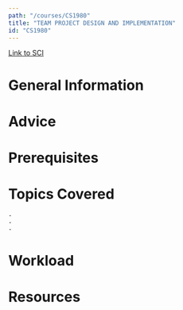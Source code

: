 ```yaml
---
path: "/courses/CS1980"
title: "TEAM PROJECT DESIGN AND IMPLEMENTATION"
id: "CS1980"
---
```

[Link to SCI]("http://courses.sci.pitt.edu/courses/courses/view/CS-1980")

# General Information

# Advice


# Prerequisites
<!-- PREREQ_REPLACEMENT (Do not remove) -->

<!-- END PREREQ_REPLACEMENT (Do not remove) -->
# Topics Covered
	- 
	-
	-
# Workload

<!-- TESTIMONIALS
# Testimonials
This gets replaced with Gatsby, its
data comes from Google Sheets for easier
editing!
-->

# Resources
